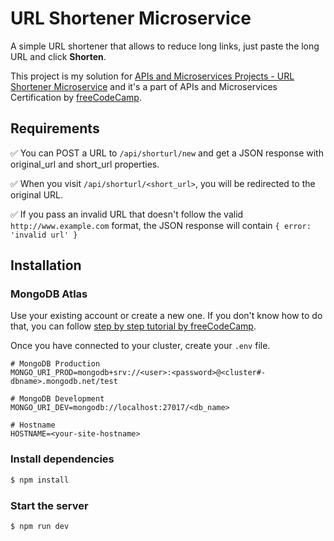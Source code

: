 # URL Shortener Microservice

A simple URL shortener that allows to reduce long links, just paste the long URL and click **Shorten**.

This project is my solution for [APIs and Microservices Projects - URL Shortener Microservice] and it's a part of APIs and Microservices Certification by [freeCodeCamp].

## Requirements

✅ You can POST a URL to `/api/shorturl/new` and get a JSON response with original_url and short_url properties.

✅ When you visit `/api/shorturl/<short_url>`, you will be redirected to the original URL.

✅ If you pass an invalid URL that doesn't follow the valid `http://www.example.com` format, the JSON response will contain `{ error: 'invalid url' }`

[apis and microservices projects - url shortener microservice]: https://www.freecodecamp.org/learn/apis-and-microservices/apis-and-microservices-projects/url-shortener-microservice
[freecodecamp]: https://www.freecodecamp.org/

## Installation

### MongoDB Atlas

Use your existing account or create a new one. If you don't know how to do that, you can
follow [step by step tutorial by freeCodeCamp](https://www.freecodecamp.org/learn/apis-and-microservices/mongodb-and-mongoose/).

Once you have connected to your cluster, create your `.env` file.

```env
# MongoDB Production
MONGO_URI_PROD=mongodb+srv://<user>:<password>@<cluster#-dbname>.mongodb.net/test

# MongoDB Development
MONGO_URI_DEV=mongodb://localhost:27017/<db_name>

# Hostname
HOSTNAME=<your-site-hostname>
```

### Install dependencies

```bash
$ npm install
```

### Start the server

```bash
$ npm run dev
```
